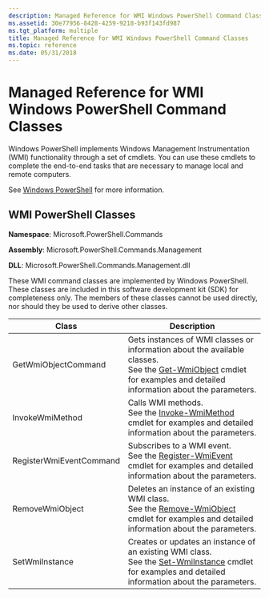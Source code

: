 ```yaml
---
description: Managed Reference for WMI Windows PowerShell Command Classes
ms.assetid: 30e77956-8428-4259-9218-b93f143fd987
ms.tgt_platform: multiple
title: Managed Reference for WMI Windows PowerShell Command Classes
ms.topic: reference
ms.date: 05/31/2018
---
```


# Managed Reference for WMI Windows PowerShell Command Classes

Windows PowerShell implements Windows Management Instrumentation (WMI) functionality through a set of cmdlets. You can use these cmdlets to complete the end-to-end tasks that are necessary to manage local and remote computers.

See [Windows PowerShell](https://msdn.microsoft.com/library/dd835506(v=vs.85).aspx) for more information.

## WMI PowerShell Classes

**Namespace**: Microsoft.PowerShell.Commands

**Assembly**: Microsoft.PowerShell.Commands.Management

**DLL**: Microsoft.PowerShell.Commands.Management.dll

These WMI command classes are implemented by Windows PowerShell. These classes are included in this software development kit (SDK) for completeness only. The members of these classes cannot be used directly, nor should they be used to derive other classes.



| Class                   | Description                                                                                                                                                                                                                                 |
|-------------------------|---------------------------------------------------------------------------------------------------------------------------------------------------------------------------------------------------------------------------------------------|
| GetWmiObjectCommand     | Gets instances of WMI classes or information about the available classes.<br/> See the [Get-WmiObject](/previous-versions//dd315295(v=technet.10)) cmdlet for examples and detailed information about the parameters.<br/> |
| InvokeWmiMethod         | Calls WMI methods.<br/> See the [Invoke-WmiMethod](/previous-versions//dd315300(v=technet.10)) cmdlet for examples and detailed information about the parameters.<br/>                                                     |
| RegisterWmiEventCommand | Subscribes to a WMI event.<br/> See the [Register-WmiEvent](/previous-versions//dd315242(v=technet.10)) cmdlet for examples and detailed information about the parameters.<br/>                                            |
| RemoveWmiObject         | Deletes an instance of an existing WMI class.<br/> See the [Remove-WmiObject](/previous-versions//dd347605(v=technet.10)) cmdlet for examples and detailed information about the parameters.<br/>                          |
| SetWmiInstance          | Creates or updates an instance of an existing WMI class.<br/> See the [Set-WmiInstance](/previous-versions//dd315391(v=technet.10)) cmdlet for examples and detailed information about the parameters.<br/>                |



 

 

